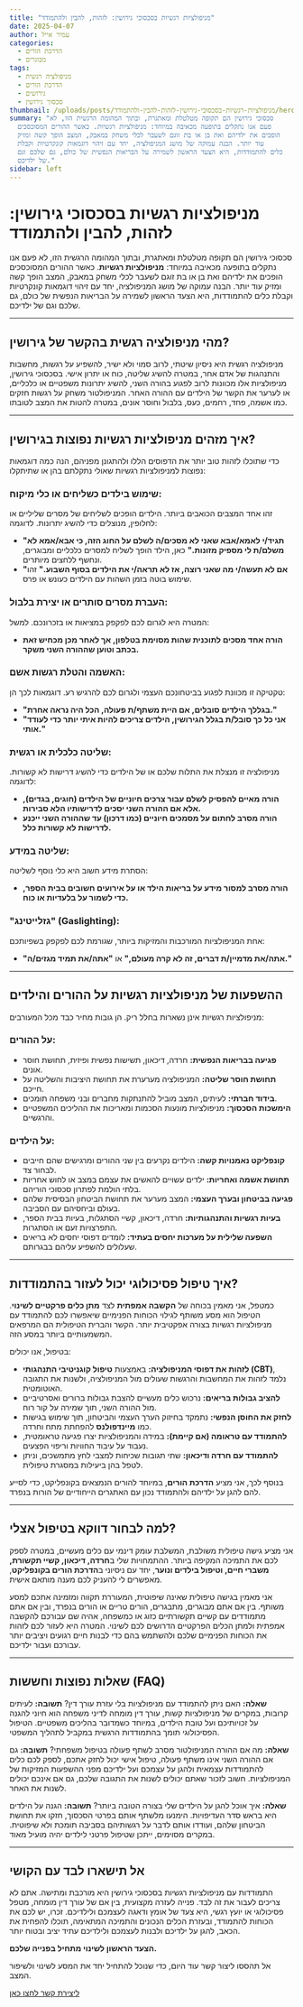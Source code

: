 ```yaml
---
title: "מניפולציות רגשיות בסכסוכי גירושין: לזהות, להבין ולהתמודד"
date: 2025-04-07
author: עמיר אייל
categories:
  - הדרכת הורים
  - מבוגרים
tags:
  - מניפולציה רגשית
  - הדרכת הורים
  - גירושים
  - סכסוך גירושין
thumbnail: /uploads/posts/מניפולציות-רגשיות-בסכסוכי-גירושין-לזהות-להבין-ולהתמודד/hero.jpg
summary: "סכסוכי גירושין הם תקופה מטלטלת ומאתגרת, ובתוך המהומה הרגשית הזו, לא
  פעם אנו נתקלים בתופעה מכאיבה במיוחד: מניפולציות רגשיות. כאשר ההורים המסוכסכים
  הופכים את ילדיהם ואת בן או בת זוגם לשעבר לכלי משחק במאבק, המצב הופך קשה ומזיק
  עוד יותר. הבנה עמוקה של מושג המניפולציה, יחד עם זיהוי דוגמאות קונקרטיות וקבלת
  כלים להתמודדות, היא הצעד הראשון לשמירה על הבריאות הנפשית של כולם, גם שלכם וגם
  של ילדיכם."
sidebar: left
---
```

# מניפולציות רגשיות בסכסוכי גירושין: לזהות, להבין ולהתמודד

סכסוכי גירושין הם תקופה מטלטלת ומאתגרת, ובתוך המהומה הרגשית הזו, לא פעם אנו נתקלים בתופעה מכאיבה במיוחד: **מניפולציות רגשיות**. כאשר ההורים המסוכסכים הופכים את ילדיהם ואת בן או בת זוגם לשעבר לכלי משחק במאבק, המצב הופך קשה ומזיק עוד יותר. הבנה עמוקה של מושג המניפולציה, יחד עם זיהוי דוגמאות קונקרטיות וקבלת כלים להתמודדות, היא הצעד הראשון לשמירה על הבריאות הנפשית של כולם, גם שלכם וגם של ילדיכם.

---

## מהי מניפולציה רגשית בהקשר של גירושין?

מניפולציה רגשית היא ניסיון שיטתי, לרוב סמוי ולא ישיר, להשפיע על רגשות, מחשבות והתנהגות של אדם אחר, במטרה להשיג שליטה, כוח או יתרון אישי. בסכסוכי גירושין, מניפולציות אלו מכוונות לרוב לפגוע בהורה השני, להשיג יתרונות משפטיים או כלכליים, או לערער את הקשר של הילדים עם ההורה האחר. המניפולטור משחק על רגשות חזקים כמו אשמה, פחד, רחמים, כעס, בלבול וחוסר אונים, במטרה להטות את המצב לטובתו.

---

## איך מזהים מניפולציות רגשיות נפוצות בגירושין?

כדי שתוכלו לזהות טוב יותר את הדפוסים הללו ולהתגונן מפניהם, הנה כמה דוגמאות נפוצות למניפולציות רגשיות שאולי נתקלתם בהן או שתיתקלו:

### שימוש בילדים כשליחים או כלי מיקוח:
זהו אחד המצבים הכואבים ביותר. הילדים הופכים לשליחים של מסרים שליליים או לחלופין, מנוצלים כדי להשיג יתרונות. לדוגמה:
* **"תגיד/י לאמא/אבא שאני לא מסכים/ה לשלם על החוג הזה, כי אבא/אמא לא משלם/ת לי מספיק מזונות."** כאן, הילד הופך לשליח למסרים כלכליים ומבוגרים, ונחשף ללחצים מיותרים.
* **"אם לא תעשה/י מה שאני רוצה, אז לא תראה/י את הילדים בסוף השבוע."** זהו שימוש בוטה בזמן השהות עם הילדים כעונש או פרס.

### העברת מסרים סותרים או יצירת בלבול:
המטרה היא לגרום לכם לפקפק במציאות או בזכרונכם. למשל:
* **הורה אחד מסכים לתוכנית שהות מסוימת בטלפון, אך לאחר מכן מכחיש זאת בכתב וטוען שההורה השני משקר.**

### האשמה והטלת רגשות אשם:
טקטיקה זו מכוונת לפגוע בביטחונכם העצמי ולגרום לכם להרגיש רע. דוגמאות לכך הן:
* **"בגללך הילדים סובלים, אם היית משתף/ת פעולה, הכל היה נראה אחרת."**
* **"אני כל כך סובל/ת בגלל הגירושין, הילדים צריכים להיות איתי יותר כדי לעודד אותי."**

### שליטה כלכלית או רגשית:
מניפולציה זו מנצלת את התלות שלכם או של הילדים כדי להשיג דרישות לא קשורות. לדוגמה:
* **הורה מאיים להפסיק לשלם עבור צרכים חיוניים של הילדים (חוגים, בגדים), אלא אם ההורה השני יסכים לדרישותיו הלא סבירות.**
* **הורה מסרב לחתום על מסמכים חיוניים (כמו דרכון) עד שההורה השני ייכנע לדרישות לא קשורות כלל.**

### שליטה במידע:
הסתרת מידע חשוב היא כלי נוסף לשליטה:
* **הורה מסרב למסור מידע על בריאות הילד או על אירועים חשובים בבית הספר, כדי לשמור על בלעדיות או כוח.**

### "גזלייטינג" (Gaslighting):
אחת המניפולציות המורכבות והמזיקות ביותר, שגורמת לכם לפקפק בשפיותכם:
* **"אתה/את מדמיין/ת דברים, זה לא קרה מעולם,"** או **"אתה/את תמיד מגזים/ה."**

---

## ההשפעות של מניפולציות רגשיות על ההורים והילדים

מניפולציות רגשיות אינן נשארות בחלל ריק. הן גובות מחיר כבד מכל המעורבים:

### על ההורים:
* **פגיעה בבריאות הנפשית:** חרדה, דיכאון, תשישות נפשית ופיזית, תחושת חוסר אונים.
* **תחושת חוסר שליטה:** המניפולציה מערערת את תחושת היציבות והשליטה על חייכם.
* **בידוד חברתי:** לעיתים, המצב מוביל להתנתקות מחברים ובני משפחה תומכים.
* **הימשכות הסכסוך:** מניפולציות מונעות הסכמות ומאריכות את ההליכים המשפטיים והרגשיים.

### על הילדים:
* **קונפליקט נאמנויות קשה:** הילדים נקרעים בין שני ההורים ומרגישים שהם חייבים לבחור צד.
* **תחושת אשמה ואחריות:** ילדים עשויים להאשים את עצמם במצב או לחוש אחריות בלתי הולמת לפתרון סכסוכי הוריהם.
* **פגיעה בביטחון ובערך העצמי:** המצב מערער את תחושת הביטחון הבסיסית שלהם בעולם וביחסיהם עם הסביבה.
* **בעיות רגשיות והתנהגותיות:** חרדה, דיכאון, קשיי הסתגלות, בעיות בבית הספר, התפרצויות זעם או הסתגרות.
* **השפעה שלילית על מערכות יחסים בעתיד:** לומדים דפוסי יחסים לא בריאים שעלולים להשפיע עליהם בבגרותם.

---

## איך טיפול פסיכולוגי יכול לעזור בהתמודדות?

כמטפל, אני מאמין בכוחה של **הקשבה אמפתית** לצד **מתן כלים פרקטיים לשינוי**. הטיפול הוא מסע משותף לגילוי הכוחות הפנימיים שיאפשרו לכם להתמודד עם מניפולציות רגשיות בצורה אפקטיבית יותר. הקשר והברית הטיפולית הם המרפאים המשמעותיים ביותר במסע הזה.

בטיפול, אנו יכולים:
* **לזהות את דפוסי המניפולציה:** באמצעות **טיפול קוגניטיבי התנהגותי (CBT)**, נלמד לזהות את המחשבות והרגשות שעולים מול המניפולציה, ולשנות את התגובה האוטומטית.
* **להציב גבולות בריאים:** נרכוש כלים מעשיים להצבת גבולות ברורים ואסרטיביים מול ההורה השני, תוך שמירה על קור רוח.
* **לחזק את החוסן הנפשי:** נתמקד בחיזוק הערך העצמי והביטחון, תוך שימוש בגישות כמו **מיינדפולנס** להפחתת מתח וחרדה.
* **להתמודד עם טראומה (אם קיימת):** במידה והמניפולציות יצרו פגיעה טראומטית, נעבוד על עיבוד החוויות וריפוי הפצעים.
* **להתמודד עם חרדה ודיכאון:** שתי תגובות שכיחות למצבי לחץ מתמשכים, וניתן לטפל בהן ביעילות במסגרת טיפולית.

בנוסף לכך, אני מציע **הדרכת הורים**, במיוחד להורים הנמצאים בקונפליקט, כדי לסייע להם להגן על ילדיהם ולהתמודד נכון עם האתגרים הייחודיים של הורות בנפרד.

---

## למה לבחור דווקא בטיפול אצלי?

אני מציע גישה טיפולית משולבת, המשלבת עומק דינמי עם כלים מעשיים, במטרה לספק לכם את התמיכה המקיפה ביותר. ההתמחויות שלי ב**חרדה, דיכאון, קשיי תקשורת, משברי חיים, וטיפול בילדים ונוער**, יחד עם ניסיוני ב**הדרכת הורים בקונפליקט**, מאפשרים לי להעניק לכם מענה מותאם אישית.

אני מאמין בגישה טיפולית שאינה שיפוטית, המעוררת תקווה ומזמינה אתכם למסע משותף. בין אם אתם מבוגרים, מתבגרים, הורים טריים או הורים בנפרד, ובין אם אתם מתמודדים עם קשיים תקשורתיים כזוג או כמשפחה, אהיה שם עבורכם להקשבה אמפתית ולמתן הכלים הפרקטיים הדרושים לכם לשינוי. המטרה היא לעזור לכם לזהות את הכוחות הפנימיים שלכם ולהשתמש בהם כדי לבנות חיים רגועים ויציבים יותר עבורכם ועבור ילדיכם.

---

## שאלות נפוצות וחששות (FAQ)

**שאלה:** האם ניתן להתמודד עם מניפולציות בלי עזרת עורך דין?
**תשובה:** לעיתים קרובות, במקרים של מניפולציות קשות, עורך דין מומחה לדיני משפחה הוא חיוני להגנה על זכויותיכם ועל טובת הילדים, במיוחד כשמדובר בהליכים משפטיים. הטיפול הפסיכולוגי תומך בהתמודדות הרגשית במקביל לתהליך המשפטי.

**שאלה:** מה אם ההורה המניפולטור מסרב לשתף פעולה בטיפול משפחתי?
**תשובה:** גם אם ההורה השני אינו משתף פעולה, טיפול אישי יכול לחזק אתכם, לספק לכם כלים להתמודדות עצמאית ולהגן על עצמכם ועל ילדיכם מפני ההשפעות המזיקות של המניפולציות. חשוב לזכור שאתם יכולים לשנות את התגובה שלכם, גם אם אינכם יכולים לשנות את האחר.

**שאלה:** איך אוכל להגן על הילדים שלי בצורה הטובה ביותר?
**תשובה:** הגנה על הילדים היא בראש סדר העדיפויות. הימנעו מלשתף אותם בפרטי הסכסוך, חזקו את תחושת הביטחון שלהם, ועודדו אותם לדבר על רגשותיהם בסביבה תומכת ולא שיפוטית. במקרים מסוימים, ייתכן שטיפול פרטני לילדים יהיה מועיל מאוד.

---

## אל תישארו לבד עם הקושי

התמודדות עם מניפולציות רגשיות בסכסוכי גירושין היא מורכבת ומתישה. אתם לא צריכים לעבור את זה לבד. פנייה לעזרה מקצועית, בין אם של עורך דין מומחה, מטפל פסיכולוגי או יועץ רגשי, היא צעד של אומץ ודאגה לעצמכם ולילדיכם. זכרו, יש לכם את הכוחות להתמודד, ובעזרת הכלים הנכונים והתמיכה המתאימה, תוכלו להפחית את הכאב, להגן על ילדיכם ולבנות לעצמכם ולילדיכם עתיד יציב ובטוח יותר.

**הצעד הראשון לשינוי מתחיל בפנייה שלכם.**

אל תהססו ליצור קשר עוד היום, כדי שנוכל להתחיל יחד את המסע לשינוי ולשיפור המצב.

[ליצירת קשר לחצו כאן](https://www.yourwebsite.com/contact/)
